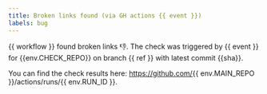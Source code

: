 ```yaml
---
title: Broken links found (via GH actions {{ event }})
labels: bug
---
```

{{ workflow }} found broken links 👎. The check was triggered by {{ event }} for {{env.CHECK_REPO}} on branch {{ ref }} with latest commit {{sha}}.

You can find the check results here: https://github.com/{{ env.MAIN_REPO }}/actions/runs/{{ env.RUN_ID }}.
